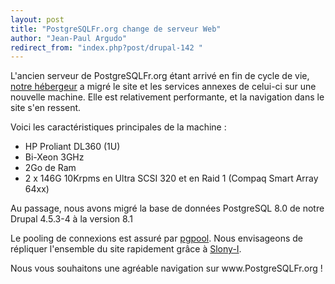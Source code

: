```yaml
---
layout: post
title: "PostgreSQLFr.org change de serveur Web"
author: "Jean-Paul Argudo"
redirect_from: "index.php?post/drupal-142 "
---
```



<p></p>

<!--more-->


<p>L'ancien serveur de PostgreSQLFr.org étant arrivé en fin de cycle de vie, <a href="http://www.dalibo.com" target="_blank">notre hébergeur</a> a migré le site et les services annexes de celui-ci sur une nouvelle machine. Elle est relativement performante, et la navigation dans le site s'en ressent.</p>

<p>Voici les caractéristiques principales de la machine&nbsp;:

</p>

<ul>

<li>HP Proliant DL360 (1U)

</li>

<li>Bi-Xeon 3GHz

</li>

<li>2Go de Ram

</li>

<li>2 x 146G 10Krpms en Ultra SCSI 320 et en Raid 1 (Compaq Smart Array 64xx)

</li>

</ul>

<p>Au passage, nous avons migré la base de données PostgreSQL 8.0 de notre Drupal 4.5.3-4 à la version 8.1</p>

<p>Le pooling de connexions est assuré par <a href="http://pgpool.projects.postgresql.org/" target="_blank">pgpool</a>. Nous envisageons de répliquer l'ensemble du site rapidement grâce à <a href="http://gborg.postgresql.org/project/slony1/projdisplay.php" target="_blank">Slony-I</a>.</p>

<p>Nous vous souhaitons une agréable navigation sur www.PostgreSQLFr.org&nbsp;!</p>